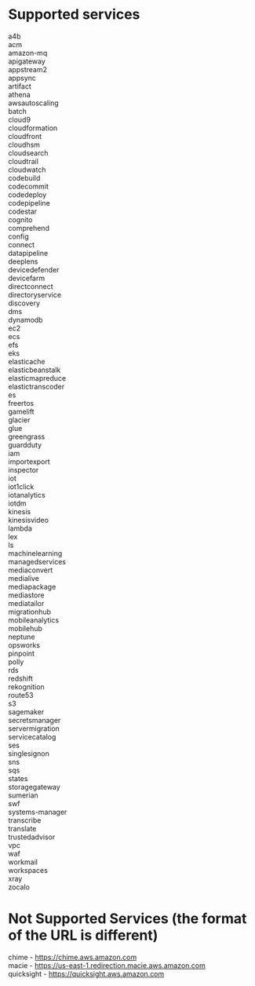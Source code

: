 # Supported services
a4b  
acm  
amazon-mq  
apigateway  
appstream2  
appsync  
artifact  
athena  
awsautoscaling  
batch  
cloud9  
cloudformation  
cloudfront  
cloudhsm  
cloudsearch  
cloudtrail  
cloudwatch  
codebuild  
codecommit  
codedeploy  
codepipeline  
codestar  
cognito  
comprehend  
config  
connect  
datapipeline  
deeplens  
devicedefender  
devicefarm  
directconnect  
directoryservice  
discovery  
dms  
dynamodb  
ec2  
ecs  
efs  
eks  
elasticache  
elasticbeanstalk  
elasticmapreduce  
elastictranscoder  
es  
freertos  
gamelift  
glacier  
glue  
greengrass  
guardduty  
iam  
importexport  
inspector  
iot  
iot1click  
iotanalytics  
iotdm  
kinesis  
kinesisvideo  
lambda  
lex  
ls  
machinelearning  
managedservices  
mediaconvert  
medialive  
mediapackage  
mediastore  
mediatailor  
migrationhub  
mobileanalytics  
mobilehub  
neptune  
opsworks  
pinpoint  
polly  
rds  
redshift  
rekognition  
route53  
s3  
sagemaker  
secretsmanager  
servermigration  
servicecatalog  
ses  
singlesignon  
sns  
sqs  
states  
storagegateway  
sumerian  
swf  
systems-manager  
transcribe  
translate  
trustedadvisor  
vpc  
waf  
workmail  
workspaces  
xray  
zocalo  

# Not Supported Services (the format of the URL is different)
chime - https://chime.aws.amazon.com  
macie - https://us-east-1.redirection.macie.aws.amazon.com  
quicksight - https://quicksight.aws.amazon.com  
